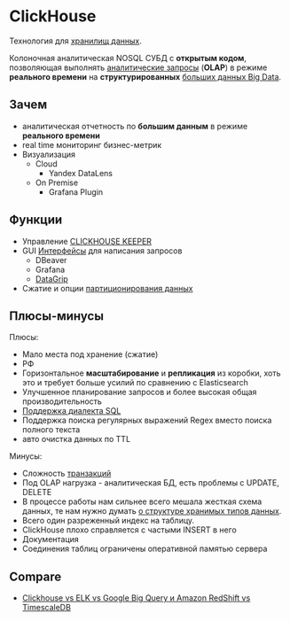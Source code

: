 # ClickHouse

Технология для [хранилищ данных](../../arch/store.md).

Колоночная аналитическая NOSQL СУБД с __открытым кодом__, позволяющая выполнять [аналитические запросы](https://cloud.yandex.ru/ru/blog/posts/2020/10/managed-clickhouse-overview) (__OLAP__) в режиме __реального времени__ на __структурированных__ [больших данных Big Data](../../arch/style/bigdata.md).

## Зачем

- аналитическая отчетность по __большим данным__ в режиме __реального времени__
- real time мониторинг бизнес-метрик
- Визуализация
  - Cloud
    - Yandex DataLens
  - On Premise
    - Grafana Plugin

## Функции

- Управление [CLICKHOUSE KEEPER](https://bigdataschool.ru/wiki/clickhouse)
- GUI [Интерфейсы](https://clickhouse.com/docs/ru/interfaces/third-party/gui) для написания запросов
  - DBeaver
  - Grafana
  - [DataGrip](https://clickhouse.com/docs/en/integrations/datagrip)
- Сжатие и опции [партиционирования данных](https://habr.com/ru/companies/otus/articles/773174/)

## Плюсы-минусы

Плюсы:

- Мало места под хранение (сжатие)
- РФ
- Горизонтальное __масштабирование__ и __репликация__ из коробки, хоть это и требует больше усилий по сравнению с Elasticsearch
- Улучшенное планирование запросов и более высокая общая производительность
- [Поддержка диалекта SQL](https://habr.com/ru/company/ua-hosting/blog/483112/)
- Поддержка поиска регулярных выражений Regex вместо поиска полного текста
- авто очистка данных по TTL

Минусы:

- Сложность [транзакций](https://clickhouse.com/docs/en/guides/developer/transactional)
- Под OLAP нагрузка - аналитическая БД, есть проблемы с UPDATE, DELETE
- В процессе работы нам сильнее всего мешала жесткая схема данных, те нам нужно думать [о структуре хранимых типов данных](https://habr.com/ru/post/581586/).
- Всего один разреженный индекс на таблицу.
- ClickHouse плохо справляется с частыми INSERT в него
- Документация
- Соединения таблиц ограничены оперативной памятью сервера

## Compare

- [Clickhouse vs ELK vs Google Big Query и Amazon RedShift vs TimescaleDB](https://habr.com/ru/company/ua-hosting/blog/483112/)
